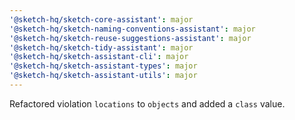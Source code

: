 ```yaml
---
'@sketch-hq/sketch-core-assistant': major
'@sketch-hq/sketch-naming-conventions-assistant': major
'@sketch-hq/sketch-reuse-suggestions-assistant': major
'@sketch-hq/sketch-tidy-assistant': major
'@sketch-hq/sketch-assistant-cli': major
'@sketch-hq/sketch-assistant-types': major
'@sketch-hq/sketch-assistant-utils': major
---
```


Refactored violation `locations` to `objects` and added a `class` value.
